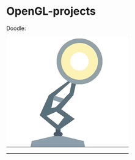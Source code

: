 # OpenGL-projects

Doodle:

![doodle](https://github.com/AnuKritiW/OpenGL-projects/blob/master/Doodle/doodle.gif)
